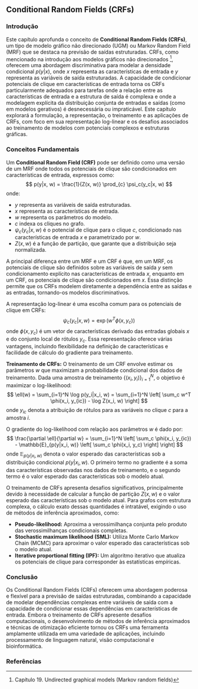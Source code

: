 ## Conditional Random Fields (CRFs)

### Introdução
Este capítulo aprofunda o conceito de **Conditional Random Fields (CRFs)**, um tipo de modelo gráfico não direcionado (UGM) ou Markov Random Field (MRF) que se destaca na previsão de saídas estruturadas. CRFs, como mencionado na introdução aos modelos gráficos não direcionados [^1], oferecem uma abordagem discriminativa para modelar a densidade condicional $p(y|x)$, onde $x$ representa as características de entrada e $y$ representa as variáveis de saída estruturadas. A capacidade de condicionar potenciais de clique em características de entrada torna os CRFs particularmente adequados para tarefas onde a relação entre as características de entrada e a estrutura de saída é complexa e onde a modelagem explícita da distribuição conjunta de entradas e saídas (como em modelos gerativos) é desnecessária ou impraticável. Este capítulo explorará a formulação, a representação, o treinamento e as aplicações de CRFs, com foco em sua representação log-linear e os desafios associados ao treinamento de modelos com potenciais complexos e estruturas gráficas.

### Conceitos Fundamentais
Um **Conditional Random Field (CRF)** pode ser definido como uma versão de um MRF onde todos os potenciais de clique são condicionados em características de entrada, expressos como:
$$
p(y|x, w) = \frac{1}{Z(x, w)} \prod_{c} \psi_c(y_c|x, w)
$$
onde:
- $y$ representa as variáveis de saída estruturadas.
- $x$ representa as características de entrada.
- $w$ representa os parâmetros do modelo.
- $c$ indexa os cliques no grafo.
- $\psi_c(y_c|x, w)$ é o potencial de clique para o clique $c$, condicionado nas características de entrada $x$ e parametrizado por $w$.
- $Z(x, w)$ é a função de partição, que garante que a distribuição seja normalizada.

A principal diferença entre um MRF e um CRF é que, em um MRF, os potenciais de clique são definidos sobre as variáveis de saída $y$ sem condicionamento explícito nas características de entrada $x$, enquanto em um CRF, os potenciais de clique são condicionados em $x$. Essa distinção permite que os CRFs modelem diretamente a dependência entre as saídas e as entradas, tornando-os modelos discriminativos.

A representação log-linear é uma escolha comum para os potenciais de clique em CRFs:
$$
\psi_c(y_c|x, w) = \exp(w^T \phi(x, y_c))
$$
onde $\phi(x, y_c)$ é um vetor de características derivado das entradas globais $x$ e do conjunto local de rótulos $y_c$. Essa representação oferece várias vantagens, incluindo flexibilidade na definição de características e facilidade de cálculo do gradiente para treinamento.

**Treinamento de CRFs:**
O treinamento de um CRF envolve estimar os parâmetros $w$ que maximizam a probabilidade condicional dos dados de treinamento. Dada uma amostra de treinamento $\{(x_i, y_i)\}_{i=1}^N$, o objetivo é maximizar o log-likelihood:
$$
\ell(w) = \sum_{i=1}^N \log p(y_i|x_i, w) = \sum_{i=1}^N \left[ \sum_c w^T \phi(x_i, y_{ic}) - \log Z(x_i, w) \right]
$$
onde $y_{ic}$ denota a atribuição de rótulos para as variáveis no clique $c$ para a amostra $i$.

O gradiente do log-likelihood com relação aos parâmetros $w$ é dado por:
$$
\frac{\partial \ell}{\partial w} = \sum_{i=1}^N \left[ \sum_c \phi(x_i, y_{ic}) - \mathbb{E}_{p(y|x_i, w)} \left[ \sum_c \phi(x_i, y_c) \right] \right]
$$
onde $\mathbb{E}_{p(y|x_i, w)}$ denota o valor esperado das características sob a distribuição condicional $p(y|x_i, w)$. O primeiro termo no gradiente é a soma das características observadas nos dados de treinamento, e o segundo termo é o valor esperado das características sob o modelo atual.

O treinamento de CRFs apresenta desafios significativos, principalmente devido à necessidade de calcular a função de partição $Z(x, w)$ e o valor esperado das características sob o modelo atual. Para grafos com estrutura complexa, o cálculo exato dessas quantidades é intratável, exigindo o uso de métodos de inferência aproximados, como:
- **Pseudo-likelihood:** Aproxima a verossimilhança conjunta pelo produto das verossimilhanças condicionais completas.
- **Stochastic maximum likelihood (SML):** Utiliza Monte Carlo Markov Chain (MCMC) para aproximar o valor esperado das características sob o modelo atual.
- **Iterative proportional fitting (IPF):** Um algoritmo iterativo que atualiza os potenciais de clique para corresponder às estatísticas empíricas.

### Conclusão
Os Conditional Random Fields (CRFs) oferecem uma abordagem poderosa e flexível para a previsão de saídas estruturadas, combinando a capacidade de modelar dependências complexas entre variáveis de saída com a capacidade de condicionar essas dependências em características de entrada. Embora o treinamento de CRFs apresente desafios computacionais, o desenvolvimento de métodos de inferência aproximados e técnicas de otimização eficiente tornou os CRFs uma ferramenta amplamente utilizada em uma variedade de aplicações, incluindo processamento de linguagem natural, visão computacional e bioinformática.
### Referências
[^1]: Capítulo 19. Undirected graphical models (Markov random fields)
[^677]: Seção 19.5. Learning
[^678]: Seção 19.5.3. Approximate methods for computing the MLEs of MRFs
<!-- END -->
